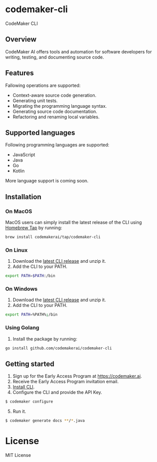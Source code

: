 # codemaker-cli

CodeMaker CLI

## Overview

CodeMaker AI offers tools and automation for software developers for writing, testing, and documenting source code.

## Features

Fallowing operations are supported:

* Context-aware source code generation.
* Generating unit tests.
* Migrating the programming language syntax.
* Generating source code documentation.
* Refactoring and renaming local variables.

## Supported languages

Following programming languages are supported:

* JavaScript
* Java
* Go
* Kotlin
  
More language support is coming soon.

## Installation

### On MacOS

MacOS users can simply install the latest release of the CLI using [Homebrew Tap](https://github.com/codemakerai/homebrew-tap) by running:

```bash
brew install codemakerai/tap/codemaker-cli
```

### On Linux

1. Download the [latest CLI release](https://github.com/codemakerai/codemaker-cli/releases) and unzip it.
2. Add the CLI to your PATH.

```bash
export PATH=$PATH:/bin
```

### On Windows

1. Download the [latest CLI release](https://github.com/codemakerai/codemaker-cli/releases) and unzip it.
2. Add the CLI to your PATH.

```bash
export PATH=%PATH%;/bin
```

### Using Golang

1. Install the package by running:

```bash
go install github.com/codemakerai/codemaker-cli
```

## Getting started

1. Sign up for the Early Access Program at https://codemaker.ai.
2. Receive the Early Access Program invitation email. 
3. [Install CLI](#installation).
4. Configure the CLI and provide the API Key.

```bash
$ codemaker configure
```

5. Run it.

```bash
$ codemaker generate docs **/*.java
```

# License

MIT License